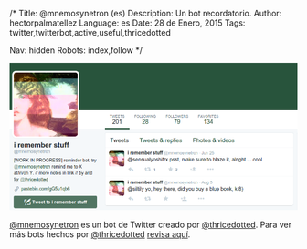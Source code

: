 /*
Title: @mnemosynetron (es)
Description: Un bot recordatorio.
Author: hectorpalmatellez
Language: es
Date: 28 de Enero, 2015
Tags: twitter,twitterbot,active,useful,thricedotted

Nav: hidden
Robots: index,follow
*/

[![](/content/bots/twitterbots/images/mnemosynetron.png)](https://twitter.com/mnemosynetron)

[@mnemosynetron](https://twitter.com/mnemosynetron) es un bot de Twitter creado por [@thricedotted](https://twitter.com/thricedotted). Para ver más bots hechos por [@thricedotted](https://twitter.com/thricedotted) [revisa aquí](https://twitter.com/thricedotted/lists/thricedotted-bottes/members).